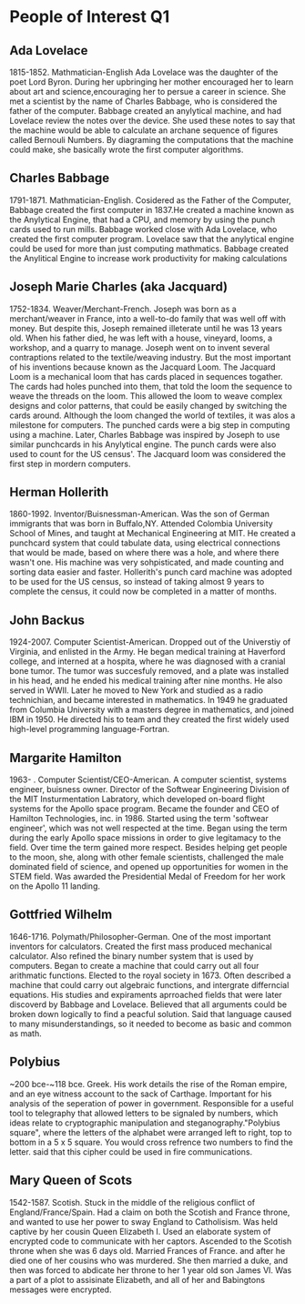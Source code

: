 # People of Interest Q1
## Ada Lovelace
1815-1852. Mathmatician-English Ada Lovelace was the daughter of the poet Lord Byron.  During her upbringing her mother encouraged her to learn about art and science,encouraging her to persue a career in science.
She met a scientist by the name of Charles Babbage, who is considered the father of the computer.  Babbage created an anylytical machine, and had Lovelace review the notes over the device.
She used these notes to say that the machine would be able to calculate an archane sequence of figures called Bernouli Numbers.
By diagraming the computations that the machine could make, she basically wrote the first computer algorithms.
## Charles Babbage
1791-1871. Mathmatician-English.  Cosidered as the Father of the Computer, Babbage created the first computer in 1837.He created a machine known as the Anylytical Engine, that had a CPU, and memory by using the punch cards used to run mills.
Babbage worked close with Ada Lovelace, who created the first computer program.  Lovelace saw that the anylytical engine could be used for more than just computing mathmatics.
Babbage created the Anylitical Engine to increase work productivity for making calculations
## Joseph Marie Charles (aka Jacquard)
1752-1834. Weaver/Merchant-French. Joseph was born as a merchant/weaver in France, into a well-to-do family that was well off with money.  But despite this, Joseph remained illeterate until he was 13 years old.  When his father died, he was left with a house, vineyard, looms, a workshop, and a quarry to manage.  Joseph went on to invent several contraptions related to the textile/weaving industry.  But the most important of his inventions because known as the Jacquard Loom.
The Jacquard Loom is a mechanical loom that has cards placed in sequences togather.  The cards had holes punched into them, that told the loom the sequence to weave the threads on the loom.  This allowed the loom to weave complex designs and color patterns, that could be easily changed by switching the cards around.
Although the loom changed the world of textiles, it was alos a milestone for computers.  The punched cards were a big step in computing using a machine.  Later, Charles Babbage was inspired by Joseph to use similar punchcards in his Anylytical engine.  The punch cards were also used to count for the US census'.
The Jacquard loom was considered the first step in mordern computers.
## Herman Hollerith
1860-1992. Inventor/Buisnessman-American.  Was the son of German immigrants that was born in Buffalo,NY.  Attended Colombia University School of Mines, and taught at Mechanical Engineering at MIT.  He created a punchcard system that could tabulate data, using electrical connections that would be made, based on where there was a hole, and where there wasn't one.  His machine was very sohpisticated, and made counting and sorting data easier and faster.  Hollerith's punch card machine was adopted to be used for the US census, so instead of taking almost 9 years to complete the census, it could now be completed in a matter of months.
## John Backus
1924-2007.  Computer Scientist-American.  Dropped out of the Universtiy of Virginia, and enlisted in the Army.  He began medical training at Haverford college, and interned at a hospita, where he was diagnosed with a cranial bone tumor.  The tumor was succesfuly removed, and a plate was installed in his head, and he ended his medical training after nine months.  He also served in WWII.  Later he moved to New York and studied as a radio technichian, and became interested in mathematics.  In 1949 he graduated from Columbia University with a masters degree in mathematics, and joined IBM in 1950.  He directed his to team and they created the first widely used high-level programming language-Fortran.
## Margarite Hamilton
1963-  .  Computer Scientist/CEO-American.  A computer scientist, systems engineer, buisness owner.  Director of the Softwear Engineering Division of the MIT Insturmentation Labratory, which developed on-board flight systems for the Apollo space program.  Became the founder and CEO of Hamilton Technologies, inc. in 1986.  Started using the term 'softwear engineer', which was not well respected at the time.  Began using the term during the early Apollo space missions in order to give legitamacy to the field.  Over time the term gained more respect.  Besides helping get people to the moon, she, along with other female scientists, challenged the male dominated field of science, and opened up opportunities for women in the STEM field.  Was awarded the Presidential Medal of Freedom for her work on the Apollo 11 landing.
## Gottfried Wilhelm
1646-1716. Polymath/Philosopher-German.  One of the most important inventors for calculators.  Created the first mass produced mechanical calculator.  Also refined the binary number system that is used by computers.  Began to create a machine that could carry out all four arithmatic functions.  Elected to the royal society in 1673.  Often described a machine that could carry out algebraic functions, and intergrate differncial equations.  His studies and expiraments aprroached fields that were later discoverd by Babbage and Lovelace.  Believed that all arguments could be broken down logically to find a peacful solution.  Said that language caused to many misunderstandings, so it needed to become as basic and common as math.  
## Polybius
~200 bce-~118 bce.  Greek. His work details the rise of the Roman empire, and an eye witness account to the sack of Carthage.  Important for his analysis of the seperation of power in government.  Responsible for a useful tool to telegraphy that allowed letters to be signaled by numbers, which ideas relate to cryptographic manipulation and steganography."Polybius square", where the letters of the alphabet were arranged left to right, top to bottom in a 5 x 5 square. You would cross refrence two numbers to find the letter. said that this cipher could be used in fire communications.  
## Mary Queen of Scots
1542-1587. Scotish.  Stuck in the middle of the religious conflict of England/France/Spain.  Had a claim on both the Scotish and France throne, and wanted to use her power to sway England to Catholisism.  Was held captive by her cousin Queen Elizabeth I.  Used an elaborate system of encrypted code to communicate with her captors.  Ascended to the Scotish throne when she was 6 days old.  Married Frances of France. and after he died one of her cousins who was murdered.  She then married a duke, and then was forced to abdicate her throne to her 1 year old son James VI.  Was a part of a plot to assisinate Elizabeth, and all of her and Babingtons messages were encrypted.
